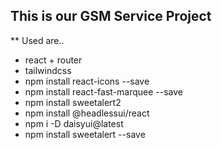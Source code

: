 ## This is our GSM Service Project
** Used are..
* react + router
* tailwindcss
* npm install react-icons --save
* npm install react-fast-marquee --save
* npm install sweetalert2
* npm install @headlessui/react
* npm i -D daisyui@latest
* npm install sweetalert --save